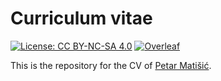 # Curriculum vitae

[![License: CC BY-NC-SA 4.0](https://licensebuttons.net/l/by-nc-sa/4.0/80x15.png)](https://creativecommons.org/licenses/by-nc-sa/4.0/)
[![Overleaf](https://img.shields.io/badge/LaTeX-Overleaf-green.svg)](https://www.overleaf.com/read/dbdggnggptsr)

This is the repository for the CV of [Petar Matišić](https://www.linkedin.com/in/petarmatisic/).
